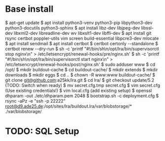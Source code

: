 # Base install

$ apt-get update
$ apt install python3-venv python3-pip libpython3-dev python3-docutils python3-sphinx
$ apt install libz-dev libjpeg-dev libssl-dev libxml2-dev libreadline-dev wv libxslt1-dev libffi-dev
$ apt install git rsync certbot poppler-utils vim screen build-essential libpcre3-dev mlocate
$ apt install sendmail
$ apt install certbot
$ certbot certonly --standalone
$ certbot renew --dry-run
$ sh -c 'printf "#!/bin/sh\n/opt/lra/bin/supervisorctl  stop nginx\n" > /etc/letsencrypt/renewal-hooks/pre/nginx.sh'
$ sh -c 'printf "#!/bin/sh\n/opt/lra/bin/supervisorctl  start nginx\n" > /etc/letsencrypt/renewal-hooks/post/nginx.sh'
$ sudo adduser www
$ cd /opt/
$ mkdir buildout-cache
$ cd buildout-cache/
$ mkdir extends
$ mkdir downloads
$ mkdir eggs
$ cd ..
$ chown -R www:www buildout-cache/
$ git clone git@github.com:a25kk/lra.git
$ cd lra/
$ git checkout update/5.2 (TODO: Switch when ready)
$ mv secret.cfg.tmp secret.cfg
$ vim secret.cfg (Use existing credentials!)
$ vim local.cfg (add existing setup)
$ openssl dhparam -out ./etc/dhparam.pem 2048
$ bootstrap.sh -c deployment.cfg
$ rsync -aPz -e "ssh -p 22222"  root@d9.ade25.de:/opt/sites/lra/buildout.lra/var/blobstorage/* ./var/blobstorage/
 
# TODO: SQL Setup
 